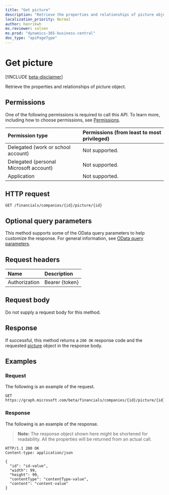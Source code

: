 ```yaml
---
title: "Get picture"
description: "Retrieve the properties and relationships of picture object."
localization_priority: Normal
author: henrikwh
ms.reviewer: solsen
ms.prod: "dynamics-365-business-central"
doc_type: "apiPageType"
---
```


# Get picture

[!INCLUDE [beta-disclaimer](../../includes/beta-disclaimer.md)]

Retrieve the properties and relationships of picture object.

## Permissions

One of the following permissions is required to call this API. To learn more, including how to choose permissions, see [Permissions](/graph/permissions-reference).

| Permission type                        | Permissions (from least to most privileged) |
|:---------------------------------------|:--------------------------------------------|
| Delegated (work or school account)     | Not supported. |
| Delegated (personal Microsoft account) | Not supported. |
| Application                            | Not supported. |

## HTTP request

<!-- { "blockType": "ignored" } -->

```http
GET /financials/companies/{id}/picture/{id}
```

## Optional query parameters

This method supports some of the OData query parameters to help customize the response. For general information, see [OData query parameters](/graph/query-parameters).

## Request headers

| Name      |Description|
|:----------|:----------|
| Authorization | Bearer {token} |

## Request body

Do not supply a request body for this method.

## Response

If successful, this method returns a `200 OK` response code and the requested [picture](../resources/dynamics-picture.md) object in the response body.

## Examples

### Request

The following is an example of the request.
<!-- {
  "blockType": "request",
  "name": "get_picture"
}-->

```http
GET https://graph.microsoft.com/beta/financials/companies/{id}/picture/{id}
```

### Response

The following is an example of the response.

> **Note:** The response object shown here might be shortened for readability. All the properties will be returned from an actual call.

<!-- {
  "blockType": "response",
  "truncated": true,
  "@odata.type": "microsoft.graph.picture"
} -->

```http
HTTP/1.1 200 OK
Content-type: application/json

{
  "id": "id-value",
  "width": 99,
  "height": 99,
  "contentType": "contentType-value",
  "content": "content-value"
}
```

<!-- uuid: 16cd6b66-4b1a-43a1-adaf-3a886856ed98
2019-02-04 14:57:30 UTC -->
<!-- {
  "type": "#page.annotation",
  "description": "Get picture",
  "keywords": "",
  "section": "documentation",
  "tocPath": ""
}-->